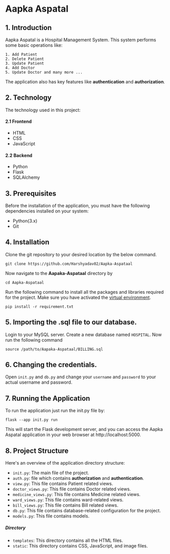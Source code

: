 
# Aapka Aspatal

## 1. Introduction

Aapka Aspatal is a Hospital Management System. This system performs some basic operations like: 

    1. Add Patient 
    2. Delete Patient 
    3. Update Patient
    4. Add Doctor 
    5. Update Doctor and many more ...  

The application also has key features like **authentication** and **authorization**.

## 2. Technology

The technology used in this project:
#### 2.1 Frontend   
- HTML
- CSS
- JavaScript

#### 2.2 Backend
- Python
- Flask
- SQLAlchemy

## 3. Prerequisites

Before the installation of the application, you must have the following dependencies installed on your system:

- Python(3.x)
- Git
## 4. Installation 

Clone the git repository to your desired location by the below command.

    git clone https://github.com/Harshyadav02/Aapka-Aspataal 

Now navigate to the **Aapaka-Aspataal** directory by

    cd Aapka-Aspataal 
Run the following command to install all the packages and libraries required for the project. Make sure you have activated the [virtual environment](https://docs.python.org/3/library/venv.html).

    pip install -r requirement.txt  

## 5. Importing the .sql file to our database.

Login to your MySQL server. Create a new database named `HOSPITAL`. Now run the following command

    source /path/to/Aapaka-Aspataal/BILLING.sql

## 6. Changing the credentials.

Open `init.py` and `db.py`  and change your `username` and `password` to your actual username and password.

## 7. Running the Application 

To run the application just run the init.py file by:

    flask --app init.py run

This will start the Flask development server, and you can access the Aapka Aspatal application in your web browser at http://localhost:5000.

## 8. Project Structure 

Here's an overview of the application directory structure:

- `init.py`: The main file of the project. 
- `auth.py`: file which contains **authorization** and **authentication**.  
- `view.py`: This file contains Patient related views. 
- `doctor_views.py`: This file contains Doctor related views.  
- `medicine_views.py`: This file contains Medicine related views. 
- `ward_views.py`: This file contains ward-related views. 
- `bill_views.py`: This file contains Bill related views. 
- `db.py`: This file contains database-related configuration for the project.   
- `models.py`: This file contains models.
  
##### Directory 
- `templates`: This directory contains all the HTML files.
- `static`: This directory contains CSS, JavaScript, and image files.
